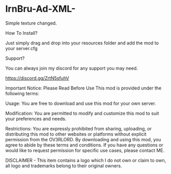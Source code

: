 # IrnBru-Ad-XML-
Simple texture changed. 


How To Install?

Just simply drag and drop into your resources folder and add the mod to your server.cfg

Support?

You can always join my discord for any support you may need.

https://discord.gg/ZrtN5sfuhV

Important Notice: Please Read Before Use
This mod is provided under the following terms:

Usage: You are free to download and use this mod for your own server.

Modification: You are permitted to modify and customize this mod to suit your preferences and needs.

Restrictions: You are expressly prohibited from sharing, uploading, or distributing this mod to other websites or platforms without explicit permission from the OV3RLORD. By downloading and using this mod, you agree to abide by these terms and conditions. If you have any questions or would like to request permission for specific use cases, please contact ME.

DISCLAIMER -
This item contains a logo which I do not own or claim to own, all logo and trademarks belong to their original owners.
